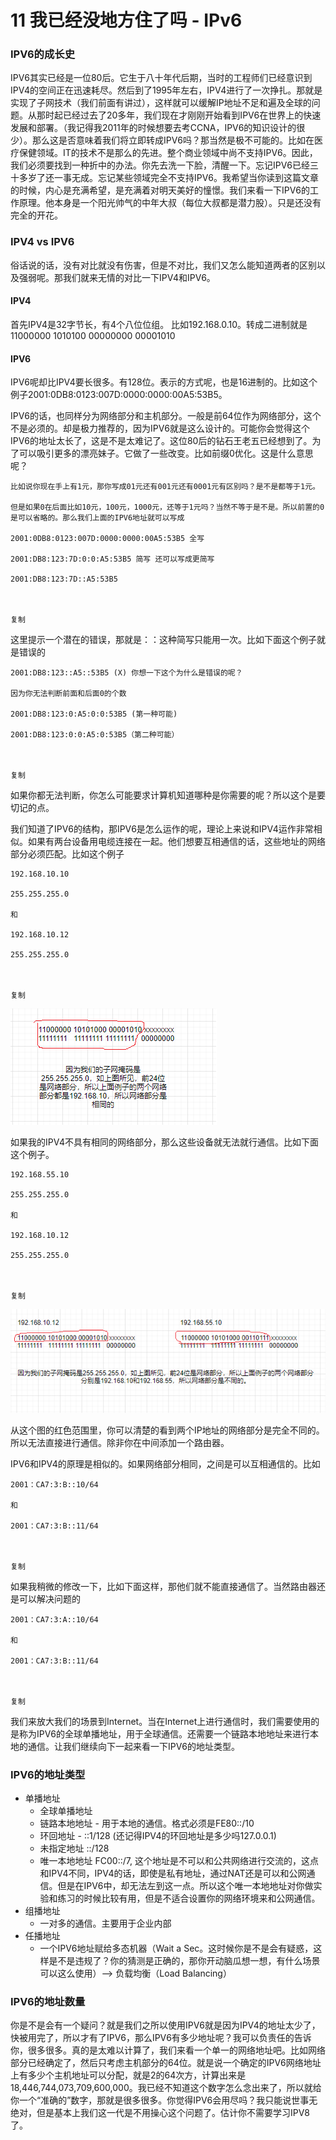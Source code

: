 # 11 我已经没地方住了吗 - IPv6

### IPV6的成长史

IPV6其实已经是一位80后。它生于八十年代后期，当时的工程师们已经意识到IPV4的空间正在迅速耗尽。然后到了1995年左右，IPV4进行了一次挣扎。那就是实现了子网技术（我们前面有讲过），这样就可以缓解IP地址不足和遍及全球的问题。从那时起已经过去了20多年，我们现在才刚刚开始看到IPV6在世界上的快速发展和部署。（我记得我2011年的时候想要去考CCNA，IPV6的知识设计的很少）。那么这是否意味着我们将立即转成IPV6吗？那当然是极不可能的。比如在医疗保健领域。IT的技术不是那么的先进。整个商业领域中尚不支持IPV6。因此，我们必须要找到一种折中的办法。你先去洗一下脸，清醒一下。忘记IPV6已经三十多岁了还一事无成。忘记某些领域完全不支持IPV6。我希望当你读到这篇文章的时候，内心是充满希望，是充满着对明天美好的憧憬。我们来看一下IPV6的工作原理。他本身是一个阳光帅气的中年大叔（每位大叔都是潜力股）。只是还没有完全的开花。

### IPV4 vs IPV6

俗话说的话，没有对比就没有伤害，但是不对比，我们又怎么能知道两者的区别以及强弱呢。那我们就来无情的对比一下IPV4和IPV6。

#### IPV4

首先IPV4是32字节长，有4个八位位组。 比如192.168.0.10。转成二进制就是11000000 1010100 00000000 00001010

#### IPV6

IPV6呢却比IPV4要长很多。有128位。表示的方式呢，也是16进制的。比如这个例子2001:0DB8:0123:007D:0000:0000:00A5:53B5。

IPV6的话，也同样分为网络部分和主机部分。一般是前64位作为网络部分，这个不是必须的。却是极力推荐的，因为IPV6就是这么设计的。可能你会觉得这个IPV6的地址太长了，这是不是太难记了。这位80后的钻石王老五已经想到了。为了可以吸引更多的漂亮妹子。它做了一些改变。比如前缀0优化。这是什么意思呢？

```
比如说你现在手上有1元，那你写成01元还有001元还有0001元有区别吗？是不是都等于1元。

但是如果0在后面比如10元，100元，1000元，还等于1元吗？当然不等于是不是。所以前置的0是可以省略的。那么我们上面的IPV6地址就可以写成

2001:0DB8:0123:007D:0000:0000:00A5:53B5 全写

2001:DB8:123:7D:0:0:A5:53B5 简写 还可以写成更简写

2001:DB8:123:7D::A5:53B5



复制

```

这里提示一个潜在的错误，那就是：：这种简写只能用一次。比如下面这个例子就是错误的

```
2001:DB8:123::A5::53B5 (X) 你想一下这个为什么是错误的呢？

因为你无法判断前面和后面0的个数

2001:DB8:123:0:A5:0:0:53B5 (第一种可能)

2001:DB8:123:0:0:A5:0:53B5（第二种可能）



复制

```

如果你都无法判断，你怎么可能要求计算机知道哪种是你需要的呢？所以这个是要切记的点。

我们知道了IPV6的结构，那IPV6是怎么运作的呢，理论上来说和IPV4运作非常相似。如果有两台设备用电缆连接在一起。他们想要互相通信的话，这些地址的网络部分必须匹配。比如这个例子

```
192.168.10.10

255.255.255.0 

和

192.168.10.12

255.255.255.0



复制

```

![在这里插入图片描述](assets/20210127154139167.png)

如果我的IPV4不具有相同的网络部分，那么这些设备就无法就行通信。比如下面这个例子。

```
192.168.55.10

255.255.255.0 

和

192.168.10.12

255.255.255.0



复制

```

![在这里插入图片描述](assets/202101271541552.png)

从这个图的红色范围里，你可以清楚的看到两个IP地址的网络部分是完全不同的。所以无法直接进行通信。除非你在中间添加一个路由器。

IPV6和IPV4的原理是相似的。如果网络部分相同，之间是可以互相通信的。比如

```
2001：CA7:3:B::10/64

和

2001：CA7:3:B::11/64



复制

```

如果我稍微的修改一下，比如下面这样，那他们就不能直接通信了。当然路由器还是可以解决问题的

```
2001：CA7:3:A::10/64

和

2001：CA7:3:B::11/64



复制

```

我们来放大我们的场景到Internet。当在Internet上进行通信时，我们需要使用的是称为IPV6的全球单播地址，用于全球通信。还需要一个链路本地地址来进行本地的通信。让我们继续向下一起来看一下IPV6的地址类型。

### IPV6的地址类型

- 单播地址
  - 全球单播地址
  - 链路本地地址 - 用于本地的通信。格式必须是FE80::/10
  - 环回地址 - ::1/128 (还记得IPV4的环回地址是多少吗127.0.0.1)
  - 未指定地址 ::/128
  - 唯一本地地址 FC00::/7, 这个地址是不可以和公共网络进行交流的，这点和IPV4不同，IPV4的话，即使是私有地址，通过NAT还是可以和公网通信。但是在IPV6中，却无法左到这一点。所以这个唯一本地地址对你做实验和练习的时候比较有用，但是不适合设置你的网络环境来和公网通信。
- 组播地址
  - 一对多的通信。主要用于企业内部
- 任播地址
  - 一个IPV6地址赋给多态机器（Wait a Sec。这时候你是不是会有疑惑，这样是不是违规了？你的猜测是正确的，那你开动脑瓜想一想，有什么场景可以这么使用）--> 负载均衡（Load Balancing）

### IPV6的地址数量

你是不是会有一个疑问？就是我们之所以使用IPV6就是因为IPV4的地址太少了，快被用完了，所以才有了IPV6，那么IPV6有多少地址呢？我可以负责任的告诉你，很多很多。真的是太难以计算了，我们来看一个单一的网络地址吧。比如网络部分已经确定了，然后只考虑主机部分的64位。就是说一个确定的IPV6网络地址上有多少个主机地址可以分配，就是2的64次方，计算出来是18,446,744,073,709,600,000。我已经不知道这个数字怎么念出来了，所以就给你一个“准确的”数字，那就是很多很多。你觉得IPV6会用尽吗？我只能说世事无绝对，但是基本上我们这一代是不用操心这个问题了。估计你不需要学习IPV8了。
